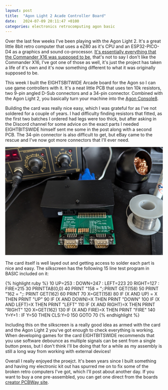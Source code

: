 ```yaml
---
layout: post
title:  "Agon Light 2 Acade Controller Board"
date:   2024-07-09 20:11:47 +0100
categories: electronics retrocomputing agon basic
---
```

Over the last few weeks I've been playing with the Agon Light 2.  It's a great little 8bit retro computer that uses a eZ80 as it's CPU and an ESP32-PICO-D4 as a graphics and sound co-processor. [It's essentially everything that the Commander X16 was supposed to be](https://www.youtube.com/watch?v=mwnNEq3e6cw&t=7s), that's not to say I don't like the Commander X16, I've got one of those as well, it's just the project has taken a life of it's own and it's now something different to what it was originally supposed to be.

This week I built the EIGHTSBITWIDE Arcade board for the Agon so I can use game controllers with it. It's a neat little PCB that uses ten 10k resistors, two 9-pin angled D-Sub connectors and a 34-pin connector. Combined with the Agon Light 2, you basically turn your machine into the [Agon Console8](https://heber.co.uk/agon-console8/).

Building the card was really nice easy, which I was grateful for as I've not soldered for a couple of years. I had difficulty finding resistors that fitted, as the first two batches I ordered had legs were too thick, but after asking in the Discord channel for some advice on the exact parts I needed EIGHTBITSWIDE himself sent me some in the post along with a second PCB. The 34-pin connector is also difficult to get, but eBay came to the rescue and I've now got more connectors that I'll ever need.

![Agon Light 2 EIGHTBITSWIDE Arcade](/assets/images/20240709_eightbitswide_arcade.png)

The card itself is well layed out and getting access to solder each part is nice and easy. The silkscreen has the following 15 line test program in BASIC included on it:

{% highlight ruby %}
   10 UP=253 : DOWN=247 : LEFT=223
   20 RIGHT=127 : FIRE=215
   30 PRINTTAB(0,0)
   40 PRINT "158 = ";:PRINT GET(158)
   50 PRINT "162 = ";: PRINT GET(162)
   60 PRINT
   70 X=GET(158)
   80 IF (X AND UP) = X THEN PRINT "UP"
   90 IF (X AND DOWN)=X THEN PRINT "DOWN"
  100 IF (X AND LEFT)=X THEN PRINT "LEFT"
  110 IF (X AND RIGHT)=X THEN PRINT "RIGHT"
  120 X=GET(162)
  130 IF (X AND FIRE)=X THEN PRINT "FIRE"
  140 Y=Y+1 : IF Y=50 THEN CLS:Y=0
  150 GOTO 70
{% endhighlight %}

Including this on the silkscreen is a really good idea as armed with the card and the Agon Light 2 you've got enough to check everything is working. When developing games for the card EIGHTBITSWIDE recommends that you use software debounce as multiple signals can be sent from a single button press, but I don't think I'll be doing that for a while as my assembly is still a long way from working with external devices!

Overall I really enjoyed the proejct. It's been years since I built something and having my electronic kit out has spurred me on to fix some of the broken retro computers I've got, which I'll post about another day. If you want to buy a one pre-assembled, you can get one direct from the boards [creator PCBWay site](https://www.pcbway.com/project/shareproject/Agon_ARCADE_Joystick_Interface_893b9d84.html).